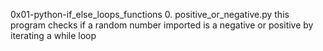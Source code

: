 0x01-python-if_else_loops_functions
0. positive_or_negative.py
 this program checks if a random number imported is a negative or positive by iterating a while loop
